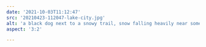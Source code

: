 ```yaml
---
date: '2021-10-03T11:12:47'
src: '20210423-112047-lake-city.jpg'
alt: 'a black dog next to a snowy trail, snow falling heavily near some woods, near Lake City, Colorado'
aspect: '3:2'

---
```


